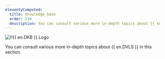 ```yaml
---
eleventyComputed:
  title: Knowledge base
  order: 110
  description: You can consult various more in-depth topics about {{ en.DVLS }} in this section.
---
```

![!!{{ en.DKB }} Logo](https://cdnweb.devolutions.net/images/projects/knowledge-base/logos/knowledge-base-color-shadow.svg)

You can consult various more in-depth topics about {{ en.DVLS }} in this section.